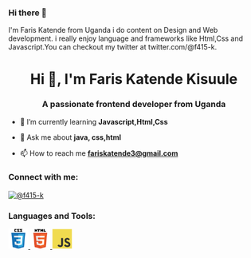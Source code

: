 ### Hi there 👋

I'm Faris Katende from Uganda i do content on Design and Web development. i really enjoy language and frameworks like Html,Css and Javascript.You can checkout my twitter at twitter.com/@f415-k.
<h1 align="center">Hi 👋, I'm Faris Katende Kisuule</h1>
<h3 align="center">A passionate frontend developer from Uganda</h3>

- 🌱 I’m currently learning **Javascript,Html,Css**

- 💬 Ask me about **java, css,html**

- 📫 How to reach me **fariskatende3@gmail.com**

<h3 align="left">Connect with me:</h3>
<p align="left">
<a href="https://twitter.com/@f415-k" target="blank"><img align="center" src="https://raw.githubusercontent.com/rahuldkjain/github-profile-readme-generator/master/src/images/icons/Social/twitter.svg" alt="@f415-k" height="30" width="40" /></a>
</p>

<h3 align="left">Languages and Tools:</h3>
<p align="left"> <a href="https://www.w3schools.com/css/" target="_blank" rel="noreferrer"> <img src="https://raw.githubusercontent.com/devicons/devicon/master/icons/css3/css3-original-wordmark.svg" alt="css3" width="40" height="40"/> </a> <a href="https://www.w3.org/html/" target="_blank" rel="noreferrer"> <img src="https://raw.githubusercontent.com/devicons/devicon/master/icons/html5/html5-original-wordmark.svg" alt="html5" width="40" height="40"/> </a> <a href="https://developer.mozilla.org/en-US/docs/Web/JavaScript" target="_blank" rel="noreferrer"> <img src="https://raw.githubusercontent.com/devicons/devicon/master/icons/javascript/javascript-original.svg" alt="javascript" width="40" height="40"/> </a> </p>
